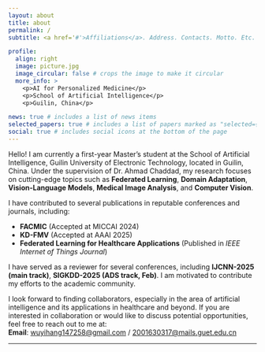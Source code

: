 ```yaml
---
layout: about
title: about
permalink: /
subtitle: <a href='#'>Affiliations</a>. Address. Contacts. Motto. Etc.

profile:
  align: right
  image: picture.jpg
  image_circular: false # crops the image to make it circular
  more_info: >
    <p>AI for Personalized Medicine</p>
    <p>School of Artificial Intelligence</p>
    <p>Guilin, China</p>

news: true # includes a list of news items
selected_papers: true # includes a list of papers marked as "selected={true}"
social: true # includes social icons at the bottom of the page
---
```


Hello! I am currently a first-year Master’s student at the School of Artificial Intelligence, Guilin University of Electronic Technology, located in Guilin, China. Under the supervision of Dr. Ahmad Chaddad, my research focuses on cutting-edge topics such as **Federated Learning**, **Domain Adaptation**, **Vision-Language Models**, **Medical Image Analysis**, and **Computer Vision**.  

I have contributed to several publications in reputable conferences and journals, including:  
- **FACMIC** (Accepted at MICCAI 2024)  
- **KD-FMV** (Accepted at AAAI 2025)  
- **Federated Learning for Healthcare Applications** (Published in *IEEE Internet of Things Journal*)

I have served as a reviewer for several conferences, including **IJCNN-2025 (main track)**, **SIGKDD-2025 (ADS track, Feb)**. I am motivated to contribute my efforts to the academic community.

I look forward to finding collaborators, especially in the area of artificial intelligence and its applications in healthcare and beyond. If you are interested in collaboration or would like to discuss potential opportunities, feel free to reach out to me at:  
**Email**: wuyihang147258@gmail.com / 2001630317@mails.guet.edu.cn  

---
